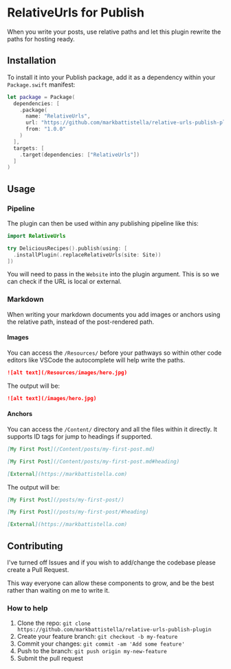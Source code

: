 # RelativeUrls for Publish

When you write your posts, use relative paths and let this plugin rewrite the paths for hosting ready.

## Installation

To install it into your Publish package, add it as a dependency within your `Package.swift` manifest:

```swift
let package = Package(
  dependencies: [
    .package(
      name: "RelativeUrls",
      url: "https://github.com/markbattistella/relative-urls-publish-plugin",
      from: "1.0.0"
	)
  ],
  targets: [
    .target(dependencies: ["RelativeUrls"])
  ]
)
```

## Usage

### Pipeline

The plugin can then be used within any publishing pipeline like this:

```swift
import RelativeUrls

try DeliciousRecipes().publish(using: [
  .installPlugin(.replaceRelativeUrls(site: Site))
])
```

You will need to pass in the `Website` into the plugin argument. This is so we can check if the URL is local or external.

### Markdown

When writing your markdown documents you add images or anchors using the relative path, instead of the post-rendered path.

#### Images

You can access the `/Resources/` before your pathways so within other code editors like VSCode the autocomplete will help write the paths.

```markdown
![alt text](/Resources/images/hero.jpg)
```

The output will be:

```markdown
![alt text](/images/hero.jpg)
```

#### Anchors

You can access the `/Content/` directory and all the files within it directly. It supports ID tags for jump to headings if supported.

```markdown
[My First Post](/Content/posts/my-first-post.md)

[My First Post](/Content/posts/my-first-post.md#heading)

[External](https://markbattistella.com) 
```

The output will be:

```markdown
[My First Post](/posts/my-first-post/)

[My First Post](/posts/my-first-post/#heading)

[External](https://markbattistella.com)
```

## Contributing

I've turned off Issues and if you wish to add/change the codebase please create a Pull Request.

This way everyone can allow these components to grow, and be the best rather than waiting on me to write it.

### How to help

1. Clone the repo: `git clone https://github.com/markbattistella/relative-urls-publish-plugin`
1. Create your feature branch: `git checkout -b my-feature`
1. Commit your changes: `git commit -am 'Add some feature'`
1. Push to the branch: `git push origin my-new-feature`
1. Submit the pull request
